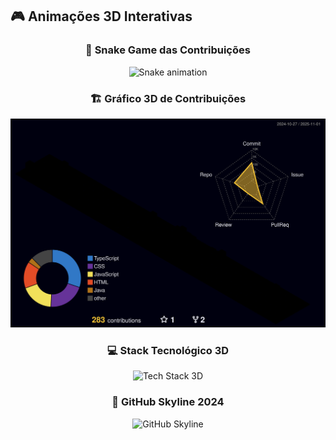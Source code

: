 ## 🎮 Animações 3D Interativas

<div align="center">

### 🐍 Snake Game das Contribuições
![Snake animation](https://raw.githubusercontent.com/Elebeg/Elebeg/output/github-contribution-grid-snake-neon.svg)

### 🏗️ Gráfico 3D de Contribuições
![3D Contribution Graph](https://raw.githubusercontent.com/Elebeg/Elebeg/main/profile-3d-contrib/profile-night-rainbow.svg)

### 💻 Stack Tecnológico 3D
![Tech Stack 3D](https://raw.githubusercontent.com/Elebeg/Elebeg/output/tech-stack-3d.svg)

### 🌆 GitHub Skyline 2024
<img src="https://skyline.github.com/Elebeg/2024" alt="GitHub Skyline" width="800"/>

</div>

